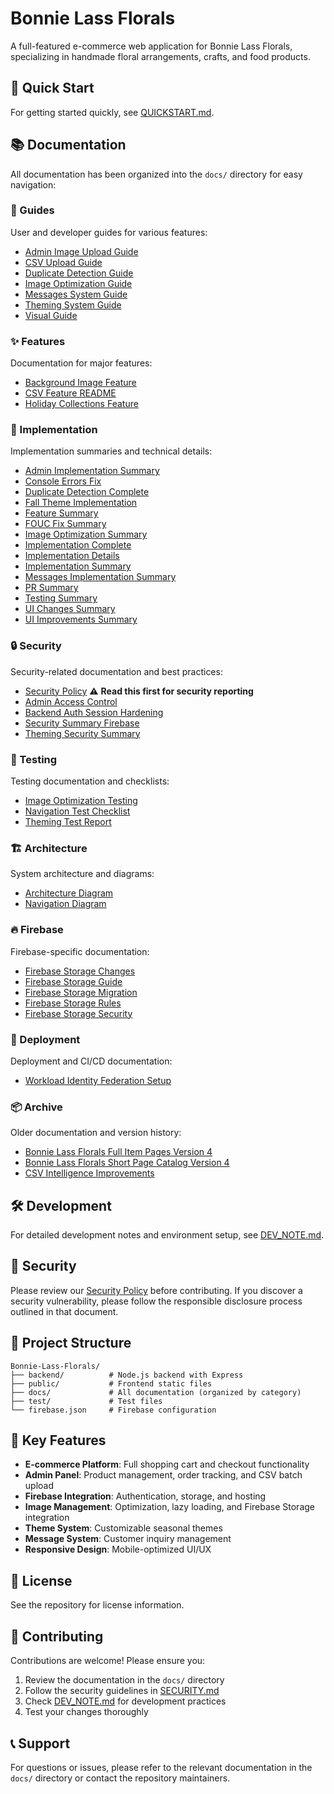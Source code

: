 # Bonnie Lass Florals

A full-featured e-commerce web application for Bonnie Lass Florals, specializing in handmade floral arrangements, crafts, and food products.

## 🚀 Quick Start

For getting started quickly, see [QUICKSTART.md](./QUICKSTART.md).

## 📚 Documentation

All documentation has been organized into the `docs/` directory for easy navigation:

### 📖 Guides
User and developer guides for various features:
- [Admin Image Upload Guide](./docs/guides/ADMIN_IMAGE_UPLOAD_GUIDE.md)
- [CSV Upload Guide](./docs/guides/CSV_UPLOAD_GUIDE.md)
- [Duplicate Detection Guide](./docs/guides/DUPLICATE_DETECTION_GUIDE.md)
- [Image Optimization Guide](./docs/guides/IMAGE_OPTIMIZATION_GUIDE.md)
- [Messages System Guide](./docs/guides/MESSAGES_SYSTEM_GUIDE.md)
- [Theming System Guide](./docs/guides/THEMING_SYSTEM_GUIDE.md)
- [Visual Guide](./docs/guides/VISUAL_GUIDE.md)

### ✨ Features
Documentation for major features:
- [Background Image Feature](./docs/features/BACKGROUND_IMAGE_FEATURE.md)
- [CSV Feature README](./docs/features/CSV_FEATURE_README.md)
- [Holiday Collections Feature](./docs/features/HOLIDAY_COLLECTIONS_FEATURE.md)

### 🔧 Implementation
Implementation summaries and technical details:
- [Admin Implementation Summary](./docs/implementation/ADMIN_IMPLEMENTATION_SUMMARY.md)
- [Console Errors Fix](./docs/implementation/CONSOLE_ERRORS_FIX.md)
- [Duplicate Detection Complete](./docs/implementation/DUPLICATE_DETECTION_COMPLETE.md)
- [Fall Theme Implementation](./docs/implementation/FALL_THEME_IMPLEMENTATION.md)
- [Feature Summary](./docs/implementation/FEATURE_SUMMARY.md)
- [FOUC Fix Summary](./docs/implementation/FOUC_FIX_SUMMARY.md)
- [Image Optimization Summary](./docs/implementation/IMAGE_OPTIMIZATION_SUMMARY.md)
- [Implementation Complete](./docs/implementation/IMPLEMENTATION_COMPLETE.md)
- [Implementation Details](./docs/implementation/IMPLEMENTATION_DETAILS.md)
- [Implementation Summary](./docs/implementation/IMPLEMENTATION_SUMMARY.md)
- [Messages Implementation Summary](./docs/implementation/MESSAGES_IMPLEMENTATION_SUMMARY.md)
- [PR Summary](./docs/implementation/PR_SUMMARY.md)
- [Testing Summary](./docs/implementation/TESTING_SUMMARY.md)
- [UI Changes Summary](./docs/implementation/UI_CHANGES_SUMMARY.md)
- [UI Improvements Summary](./docs/implementation/UI_IMPROVEMENTS_SUMMARY.md)

### 🔒 Security
Security-related documentation and best practices:
- [Security Policy](./SECURITY.md) ⚠️ **Read this first for security reporting**
- [Admin Access Control](./docs/security/ADMIN_ACCESS_CONTROL.md)
- [Backend Auth Session Hardening](./docs/security/BACKEND_AUTH_SESSION_HARDENING.md)
- [Security Summary Firebase](./docs/security/SECURITY_SUMMARY_FIREBASE.md)
- [Theming Security Summary](./docs/security/THEMING_SECURITY_SUMMARY.md)

### 🧪 Testing
Testing documentation and checklists:
- [Image Optimization Testing](./docs/testing/IMAGE_OPTIMIZATION_TESTING.md)
- [Navigation Test Checklist](./docs/testing/NAVIGATION_TEST_CHECKLIST.md)
- [Theming Test Report](./docs/testing/THEMING_TEST_REPORT.md)

### 🏗️ Architecture
System architecture and diagrams:
- [Architecture Diagram](./docs/architecture/ARCHITECTURE_DIAGRAM.md)
- [Navigation Diagram](./docs/architecture/NAVIGATION_DIAGRAM.md)

### 🔥 Firebase
Firebase-specific documentation:
- [Firebase Storage Changes](./docs/firebase/FIREBASE_STORAGE_CHANGES.md)
- [Firebase Storage Guide](./docs/firebase/FIREBASE_STORAGE_GUIDE.md)
- [Firebase Storage Migration](./docs/firebase/FIREBASE_STORAGE_MIGRATION.md)
- [Firebase Storage Rules](./docs/firebase/FIREBASE_STORAGE_RULES.md)
- [Firebase Storage Security](./docs/firebase/FIREBASE_STORAGE_SECURITY.md)

### 🚀 Deployment
Deployment and CI/CD documentation:
- [Workload Identity Federation Setup](./docs/deployment/WORKLOAD_IDENTITY_SETUP.md)

### 📦 Archive
Older documentation and version history:
- [Bonnie Lass Florals Full Item Pages Version 4](./docs/archive/BonnieLassFlorals_FullItemPages_Version4.md)
- [Bonnie Lass Florals Short Page Catalog Version 4](./docs/archive/BonnieLassFlorals_Short_Page_Catalog_Version4.md)
- [CSV Intelligence Improvements](./docs/archive/CSV_INTELLIGENCE_IMPROVEMENTS.md)

## 🛠️ Development

For detailed development notes and environment setup, see [DEV_NOTE.md](./DEV_NOTE.md).

## 🔐 Security

Please review our [Security Policy](./SECURITY.md) before contributing. If you discover a security vulnerability, please follow the responsible disclosure process outlined in that document.

## 📁 Project Structure

```
Bonnie-Lass-Florals/
├── backend/          # Node.js backend with Express
├── public/           # Frontend static files
├── docs/             # All documentation (organized by category)
├── test/             # Test files
└── firebase.json     # Firebase configuration
```

## 🌟 Key Features

- **E-commerce Platform**: Full shopping cart and checkout functionality
- **Admin Panel**: Product management, order tracking, and CSV batch upload
- **Firebase Integration**: Authentication, storage, and hosting
- **Image Management**: Optimization, lazy loading, and Firebase Storage integration
- **Theme System**: Customizable seasonal themes
- **Message System**: Customer inquiry management
- **Responsive Design**: Mobile-optimized UI/UX

## 📝 License

See the repository for license information.

## 🤝 Contributing

Contributions are welcome! Please ensure you:
1. Review the documentation in the `docs/` directory
2. Follow the security guidelines in [SECURITY.md](./SECURITY.md)
3. Check [DEV_NOTE.md](./DEV_NOTE.md) for development practices
4. Test your changes thoroughly

## 📞 Support

For questions or issues, please refer to the relevant documentation in the `docs/` directory or contact the repository maintainers.
